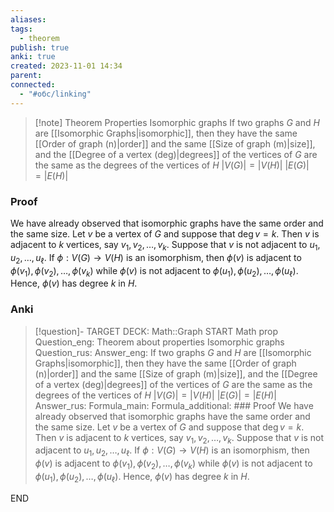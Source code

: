 ```yaml
---
aliases: 
tags:
  - theorem
publish: true
anki: true
created: 2023-11-01 14:34
parent: 
connected:
  - "#обс/linking"
---
```


> [!note] Theorem Properties Isomorphic graphs
If two graphs ${} G$ and $H {}$ are [[Isomorphic Graphs|isomorphic]], then they have the same [[Order of graph (n)|order]] and the same [[Size of graph (m)|size]], and the [[Degree of a vertex (deg)|degrees]] of the vertices of ${} G$ are the same as the degrees of the vertices of $H$
$|V (G)| = |V (H)|$
$|E(G)| = |E(H)| {}$

### Proof
We have already observed that isomorphic graphs have the same order and the same size. Let ${} v$ be a vertex of $G$ and suppose that $\deg v=k.$ Then $v$ is adjacent to $k$ vertices, say $v_1,v_2,\ldots,v_k.$ Suppose that $v$ is not adjacent to $u_1,u_2,\ldots,u_\ell.$ If $\phi:V(G)\to V(H)$ is an isomorphism, then $\phi(v)$ is adjacent to $\phi(v_1),\phi(v_2),\ldots,\phi(v_k)$ while $\phi(v)$ is not adjacent to $\phi(u_1),\phi(u_2),\ldots,\phi(u_\ell).$ Hence, $\phi(v)$ has degree $k$ in $H. {}$

### Anki
> [!question]-
TARGET DECK: Math::Graph
START
Math prop
Question_eng: Theorem about properties Isomorphic graphs
Question_rus: 
Answer_eng: If two graphs ${} G$ and $H {}$ are [[Isomorphic Graphs|isomorphic]], then they have the same [[Order of graph (n)|order]] and the same [[Size of graph (m)|size]], and the [[Degree of a vertex (deg)|degrees]] of the vertices of ${} G$ are the same as the degrees of the vertices of $H$
$|V (G)| = |V (H)|$
$|E(G)| = |E(H)| {}$
Answer_rus: 
Formula_main: 
Formula_additional: ### Proof
We have already observed that isomorphic graphs have the same order and the same size. Let ${} v$ be a vertex of $G$ and suppose that $\deg v=k.$ Then $v$ is adjacent to $k$ vertices, say $v_1,v_2,\ldots,v_k.$ Suppose that $v$ is not adjacent to $u_1,u_2,\ldots,u_\ell.$ If $\phi:V(G)\to V(H)$ is an isomorphism, then $\phi(v)$ is adjacent to $\phi(v_1),\phi(v_2),\ldots,\phi(v_k)$ while $\phi(v)$ is not adjacent to $\phi(u_1),\phi(u_2),\ldots,\phi(u_\ell).$ Hence, $\phi(v)$ has degree $k$ in $H.$
<!--ID: 1699129856552-->
END












